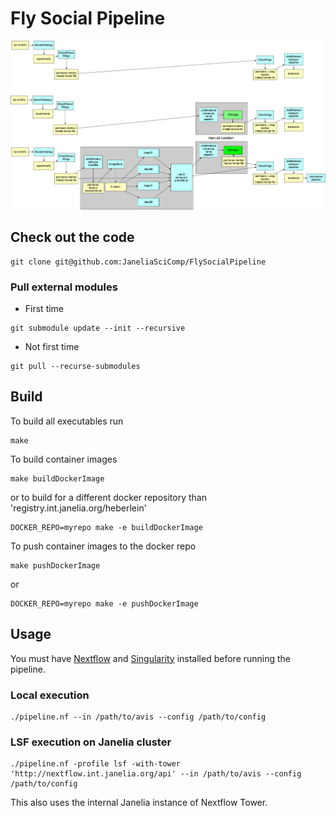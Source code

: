# Fly Social Pipeline

![Pipeline Diagram](docs/pipeline_diagram.png)

## Check out the code
```
git clone git@github.com:JaneliaSciComp/FlySocialPipeline
```

### Pull external modules

* First time
```
git submodule update --init --recursive
```

* Not first time
```
git pull --recurse-submodules
```

## Build

To build all executables run
```
make
```

To build container images
```
make buildDockerImage
```
or to build for a different docker repository than 'registry.int.janelia.org/heberlein'
```
DOCKER_REPO=myrepo make -e buildDockerImage
```

To push container images to the docker repo
```
make pushDockerImage
```
or
```
DOCKER_REPO=myrepo make -e pushDockerImage
```

## Usage

You must have [Nextflow](https://www.nextflow.io) and [Singularity](https://sylabs.io) installed before running the pipeline.

### Local execution
```
./pipeline.nf --in /path/to/avis --config /path/to/config
```

### LSF execution on Janelia cluster
```
./pipeline.nf -profile lsf -with-tower 'http://nextflow.int.janelia.org/api' --in /path/to/avis --config /path/to/config
```
This also uses the internal Janelia instance of Nextflow Tower.

